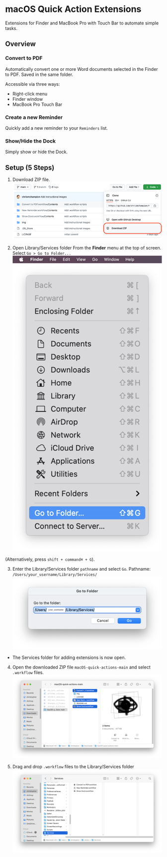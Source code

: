 # macOS Quick Action Extensions

Extensions for Finder and MacBook Pro with Touch Bar to automate simple tasks.

## Overview

### Convert to PDF
Automatically convert one or more Word documents selected in the Finder to PDF. Saved in the same folder.

Accessible via three ways:
* Right-click menu
* Finder window
* MacBook Pro Touch Bar

### Create a new Reminder
Quickly add a new reminder to your ```Reminders``` list.

### Show/Hide the Dock
Simply show or hide the Dock.

## Setup (5 Steps)

1. Download ZIP file.
![Step 1](/img/00-github-download-zip.png?raw=true "Download ZIP")

2. Open Library/Services folder
From the **Finder** menu at the top of screen.
Select ```Go > Go to Folder...```
![Step 2](/img/0000-go-menu.png?raw=true "Go menu")
![Step 2](/img/11-Adding-Quick-Action-Extensions.png?raw=true "Go to Folder...")

(Alternatively, press ```shift + command⌘ + G```).

3. Enter the Library/Services folder ```pathname``` and select ```Go```. Pathname: ```/Users/your_username/Library/Services/```
![Step 3](/img/12-Adding-Quick-Action-Extensions.png?raw=true "Go to Library/Services folder...")
* The Services folder for adding extensions is now open.

4. Open the downloaded ZIP file ```macOS-quick-actions-main``` and select ```.workflow``` files.
![Step 4](/img/000-zip-file.png?raw=true "Open ZIP file")

5. Drag and drop ```.workflow``` files to the Library/Services folder
![Step 5](/img/13-Adding-Quick-Action-Extensions.png?raw=true "Drag and drop files")